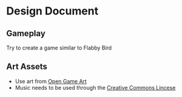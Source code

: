 # Design Document

## Gameplay

Try to create a game similar to Flabby Bird

## Art Assets

* Use art from [Open Game Art](https://opengameart.org/)
* Music needs to be used through the [Creative Commons Lincese](https://creativecommons.org/)
